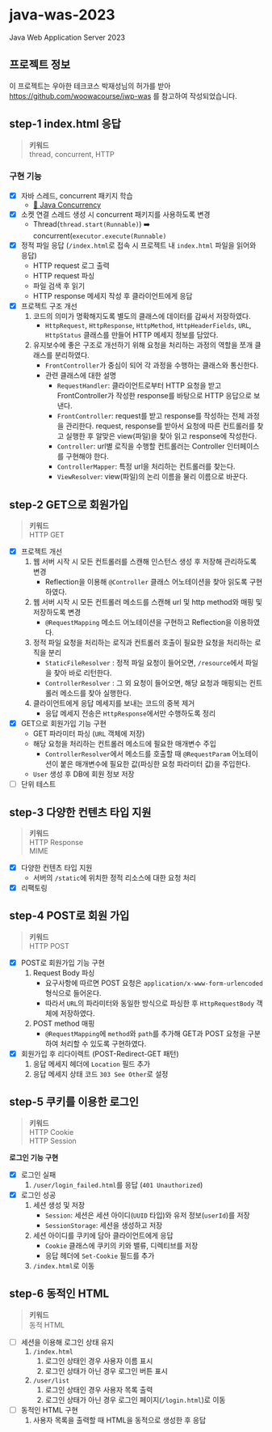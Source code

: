 # java-was-2023

Java Web Application Server 2023

## 프로젝트 정보

이 프로젝트는 우아한 테크코스 박재성님의 허가를 받아 https://github.com/woowacourse/jwp-was
를 참고하여 작성되었습니다.

## step-1 index.html 응답

> **키워드**<br>
> thread, concurrent, HTTP

### 구현 기능

- [x] 자바 스레드, concurrent 패키지 학습
    - [📖 Java Concurrency](https://github.com/mingulmangul/be-was/wiki/Java-Concurrency)
- [x] 소켓 연결 스레드 생성 시 concurrent 패키지를 사용하도록 변경
    - Thread(`thread.start(Runnable)`) ➡️ concurrent(`executor.execute(Runnable)`
- [x] 정적 파일 응답 (`/index.html`로 접속 시 프로젝트 내 `index.html` 파일을 읽어와 응답)
    - HTTP request 로그 출력
    - HTTP request 파싱
    - 파일 검색 후 읽기
    - HTTP response 메세지 작성 후 클라이언트에게 응답
- [x] 프로젝트 구조 개선
    1. 코드의 의미가 명확해지도록 별도의 클래스에 데이터를 감싸서 저장하였다.
        - `HttpRequest`, `HttpResponse`, `HttpMethod`, `HttpHeaderFields`, `URL`, `HttpStatus` 클래스를 만들어 HTTP 메세지 정보를 담았다.
    2. 유지보수에 좋은 구조로 개선하기 위해 요청을 처리하는 과정의 역할을 쪼개 클래스를 분리하였다.
        - `FrontController`가 중심이 되어 각 과정을 수행하는 클래스와 통신한다.
        - 관련 클래스에 대한 설명
            - `RequestHandler`: 클라이언트로부터 HTTP 요청을 받고 FrontController가 작성한 response를 바탕으로 HTTP 응답으로 보낸다.
            - `FrontController`: request를 받고 response를 작성하는 전체 과정을 관리한다. request, response를 받아서 요청에 따른 컨트롤러를 찾고 실행한 후 알맞은
          view(파일)을 찾아 읽고 response에 작성한다.
            - `Controller`: url별 로직을 수행할 컨트롤러는 Controller 인터페이스를 구현해야 한다.
            - `ControllerMapper`: 특정 url을 처리하는 컨트롤러를 찾는다.
            - `ViewResolver`: view(파일)의 논리 이름을 물리 이름으로 바꾼다.

## step-2 GET으로 회원가입

> **키워드**<br>
> HTTP GET

- [x] 프로젝트 개선
    1. 웹 서버 시작 시 모든 컨트롤러를 스캔해 인스턴스 생성 후 저장해 관리하도록 변경
        - Reflection을 이용해 `@Controller` 클래스 어노테이션을 찾아 읽도록 구현하였다.
    2. 웹 서버 시작 시 모든 컨트롤러 메소드를 스캔해 url 및 http method와 매핑 및 저장하도록 변경
        - `@RequestMapping` 메소드 어노테이션을 구현하고 Reflection을 이용하였다.
    3. 정적 파일 요청을 처리하는 로직과 컨트롤러 호출이 필요한 요청을 처리하는 로직을 분리
        - `StaticFileResolver` : 정적 파일 요청이 들어오면, `/resource`에서 파일을 찾아 바로 리턴한다.
        - `ControllerResolver` : 그 외 요청이 들어오면, 해당 요청과 매핑되는 컨트롤러 메소드를 찾아 실행한다.
    4. 클라이언트에게 응답 메세지를 보내는 코드의 중복 제거
        - 응답 메세지 전송은 `HttpResponse`에서만 수행하도록 정리
- [x] GET으로 회원가입 기능 구현
    - GET 파라미터 파싱 (`URL` 객체에 저장)
    - 해당 요청을 처리하는 컨트롤러 메소드에 필요한 매개변수 주입
        - `ControllerResolver`에서 메소드를 호출할 때 `@RequestParam` 어노테이션이 붙은 매개변수에 필요한 값(파싱한 요청 파라미터 값)을 주입한다.
    - `User` 생성 후 DB에 회원 정보 저장
- [ ] 단위 테스트

## step-3 다양한 컨텐츠 타입 지원

> **키워드**<br>
> HTTP Response<br>
> MIME

- [x] 다양한 컨텐츠 타입 지원
    - 서버의 `/static`에 위치한 정적 리소스에 대한 요청 처리
- [x] 리팩토링

## step-4 POST로 회원 가입

> **키워드**<br>
> HTTP POST

- [x] POST로 회원가입 기능 구현
    1. Request Body 파싱
        - 요구사항에 따르면 POST 요청은 `application/x-www-form-urlencoded` 형식으로 들어온다.
        - 따라서 `URL`의 파라미터와 동일한 방식으로 파싱한 후 `HttpRequestBody` 객체에 저장하였다.
    2. POST method 매핑
        - `@RequestMapping`에 `method`와 `path`를 추가해 GET과 POST 요청을 구분하여 처리할 수 있도록 구현하였다.
- [x] 회원가입 후 리다이렉트 (POST-Redirect-GET 패턴)
    1. 응답 메세지 헤더에 `Location` 필드 추가
    2. 응답 메세지 상태 코드 `303 See Other`로 설정

## step-5 쿠키를 이용한 로그인

> **키워드**<br>
> HTTP Cookie<br>
> HTTP Session

**로그인 기능 구현**
- [x] 로그인 실패
    1. `/user/login_failed.html`를 응답 (`401 Unauthorized`)
- [x] 로그인 성공
    1. 세션 생성 및 저장
        - `Session`: 세션은 세션 아이디(`UUID` 타입)와 유저 정보(`userId`)를 저장
        - `SessionStorage`: 세션을 생성하고 저장
    2. 세션 아이디를 쿠키에 담아 클라이언트에게 응답
        - `Cookie` 클래스에 쿠키의 키와 밸류, 디렉티브를 저장
        - 응답 헤더에 `Set-Cookie` 필드를 추가
    3. `/index.html`로 이동

## step-6 동적인 HTML

> **키워드**<br>
> 동적 HTML

- [ ] 세션을 이용해 로그인 상태 유지
    1. `/index.html`
        1. 로그인 상태인 경우 사용자 이름 표시
        2. 로그인 상태가 아닌 경우 로그인 버튼 표시
    2. `/user/list`
        1. 로그인 상태인 경우 사용자 목록 출력
        2. 로그인 상태가 아닌 경우 로그인 페이지(`/login.html`)로 이동
- [ ] 동적인 HTML 구현
    1. 사용자 목록을 출력할 때 HTML을 동적으로 생성한 후 응답
